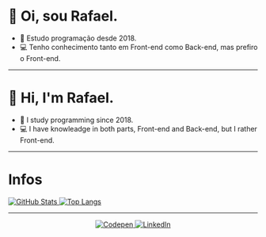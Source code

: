 <h1>👋 Oi, sou Rafael.</h1>

- 📝 Estudo programação desde 2018.
- 💻 Tenho conhecimento tanto em Front-end como Back-end, mas prefiro o Front-end.

<hr />

<h1>👋 Hi, I'm Rafael.</h1>

- 📝 I study programming since 2018.
- 💻 I have knowleadge in both parts, Front-end and Back-end, but I rather Front-end.

<hr />

<h1>Infos</h1>
<div>
  <a href="https://github.com/Rafafaaa/github-readme-stats">
    <img align="top" src="https://github-readme-stats.vercel.app/api?username=Rafafaaa&amp;theme=github_dark&amp;show_icons=true&amp;" alt="GitHub Stats">
  </a>
  <a href="https://github.com/Rafafaaa/github-readme-stats">
    <img align="top" src="https://github-readme-stats.vercel.app/api/top-langs/?username=Rafafaaa&amp;theme=github_dark&amp;" alt="Top Langs">
  </a>
</div>

<hr />

<div align="center">
  <a href="https://codepen.io/Rafafaaa">
    <img src="https://img.shields.io/badge/Codepen-000000?style=for-the-badge&logo=codepen&logoColor=white" alt="Codepen">
  </a>
  <a href="https://br.linkedin.com/in/rafael-cristofali?trk=people-guest_people_search-card">
    <img src="https://img.shields.io/badge/LinkedIn-0077B5?style=for-the-badge&logo=linkedin&logoColor=white" alt="LinkedIn">
  </a>
</div>
